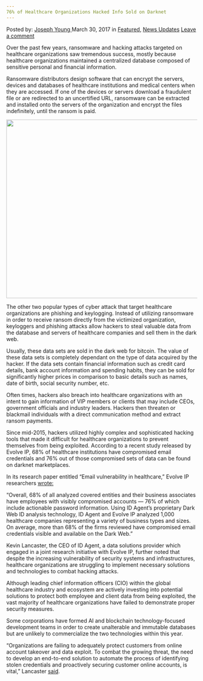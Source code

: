 ```yaml
---
76% of Healthcare Organizations Hacked Info Sold on Darknet
---
```

<article class="post-listing post-18881 post type-post status-publish format-standard has-post-thumbnail hentry 
 tag-5199 tag-darknet tag-hacked tag-healthcare tag-info tag-organizations tag-sold">
<div class="post-inner">
<span>Posted by: <a href="https://www.deepdotweb.com/author/josephyoung/" title="">Joseph Young </a></span>
<span>March 30, 2017</span>
<span>in <a href="https://www.deepdotweb.com/category/deepdot-news/" rel="category tag">Featured</a>, <a href="https://www.deepdotweb.com/category/news-updates/" rel="category tag">News Updates</a></span>
<span><a href="https://www.deepdotweb.com/2017/03/30/76-healthcare-organizations-hacked-info-sold-darknet/#respond">Leave a comment</a></span>


<p>Over the past few years, ransomware and hacking attacks targeted on healthcare organizations saw tremendous success, mostly because healthcare organizations maintained a centralized database composed of sensitive personal and financial information.</p>
<p>Ransomware distributors design software that can encrypt the servers, devices and databases of healthcare institutions and medical centers when they are accessed. If one of the devices or servers download a fraudulent file or are redirected to an uncertified URL, ransomware can be extracted and installed onto the servers of the organization and encrypt the files indefinitely, until the ransom is paid.</p>
<p><img class="wp-image-18886 aligncenter" src="/imgs/2017/03/word-image-64.png" width="704" height="470" srcset="/imgs/2017/03/word-image-64.png 2500w, /imgs/2017/03/word-image-64-300x200.png 300w, /imgs/2017/03/word-image-64-1024x683.png 1024w, /imgs/2017/03/word-image-64-290x195.png 290w" sizes="(max-width: 704px) 100vw, 704px"/></p>
<p>The other two popular types of cyber attack that target healthcare organizations are phishing and keylogging. Instead of utilizing ransomware in order to receive ransom directly from the victimized organization, keyloggers and phishing attacks allow hackers to steal valuable data from the database and servers of healthcare companies and sell them in the dark web.</p>
<p>Usually, these data sets are sold in the dark web for bitcoin. The value of these data sets is completely dependant on the type of data acquired by the hacker. If the data sets contain financial information such as credit card details, bank account information and spending habits, they can be sold for significantly higher prices in comparison to basic details such as names, date of birth, social security number, etc.</p>
<p>Often times, hackers also breach into healthcare organizations with an intent to gain information of VIP members or clients that may include CEOs, government officials and industry leaders. Hackers then threaten or blackmail individuals with a direct communication method and extract ransom payments.</p>
<p>Since mid-2015, hackers utilized highly complex and sophisticated hacking tools that made it difficult for healthcare organizations to prevent themselves from being exploited. According to a recent study released by Evolve IP, 68% of healthcare institutions have compromised email credentials and 76% out of those compromised sets of data can be found on darknet marketplaces.</p>
<p>In its research paper entitled “Email vulnerability in healthcare,” Evolve IP researchers <a href="http://www.evolveip.net/wp-content/uploads/2017/03/EMAIL-VULNERABILITY-IN-HEALTHCARE.pdf">wrote:</a></p>
<p>“Overall, 68% of all analyzed covered entities and their business associates have employees with visibly compromised accounts — 76% of which include actionable password information. Using ID Agent’s proprietary Dark Web ID analysis technology, ID Agent and Evolve IP analyzed 1,000 healthcare companies representing a variety of business types and sizes. On average, more than 68% of the firms reviewed have compromised email credentials visible and available on the Dark Web.”</p>
<p>Kevin Lancaster, the CEO of ID Agent, a data solutions provider which engaged in a joint research initiative with Evolve IP, further noted that despite the increasing vulnerability of security systems and infrastructures, healthcare organizations are struggling to implement necessary solutions and technologies to combat hacking attacks.</p>
<p>Although leading chief information officers (CIO) within the global healthcare industry and ecosystem are actively investing into potential solutions to protect both employee and client data from being exploited, the vast majority of healthcare organizations have failed to demonstrate proper security measures.</p>
<p>Some corporations have formed AI and blockchain technology-focused development teams in order to create unalterable and immutable databases but are unlikely to commercialize the two technologies within this year.</p>
<p>&#8220;Organizations are failing to adequately protect customers from online account takeover and data exploit. To combat the growing threat, the need to develop an end-to-end solution to automate the process of identifying stolen credentials and proactively securing customer online accounts, is vital,” Lancaster <a href="http://www.healthcareitnews.com/news/study-68-percent-healthcare-organizations-have-compromised-email-credentials">said</a>.</p>
</div>
<span style="display:none"><a href="https://www.deepdotweb.com/tag/76/" rel="tag">76</a> <a href="https://www.deepdotweb.com/tag/darknet/" rel="tag">darknet</a> <a href="https://www.deepdotweb.com/tag/hacked/" rel="tag">hacked</a> <a href="https://www.deepdotweb.com/tag/healthcare/" rel="tag">healthcare</a> <a href="https://www.deepdotweb.com/tag/info/" rel="tag">info</a> <a href="https://www.deepdotweb.com/tag/organizations/" rel="tag">organizations</a> <a href="https://www.deepdotweb.com/tag/sold/" rel="tag">sold</a></span> <span style="display:none" class="updated">2017-03-30<a href="https://www.deepdotweb.com/author/josephyoung/" title="Posts by Joseph Young" rel="author">Joseph Young</a></strong></div>
</div>
</article>

